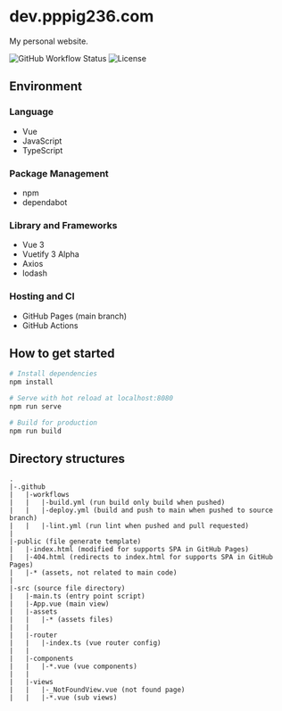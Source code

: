# dev.pppig236.com
My personal website.

![GitHub Workflow Status](https://img.shields.io/github/workflow/status/yuk7/yuk7.github.io/Node.js%20Build%20CI?style=flat-square)
![License](https://img.shields.io/github/license/yuk7/yuk7.github.io.svg?style=flat-square)

## Environment
### Language
* Vue
* JavaScript
* TypeScript
### Package Management
* npm
* dependabot
### Library and Frameworks
* Vue 3
* Vuetify 3 Alpha
* Axios
* lodash
### Hosting and CI
* GitHub Pages (main branch)
* GitHub Actions

## How to get started
```bash
# Install dependencies
npm install

# Serve with hot reload at localhost:8080
npm run serve

# Build for production
npm run build
```

## Directory structures
```
.
|-.github
|   |-workflows
|   |   |-build.yml (run build only build when pushed)
|   |   |-deploy.yml (build and push to main when pushed to source branch)
|   |   |-lint.yml (run lint when pushed and pull requested)
|
|-public (file generate template)
|   |-index.html (modified for supports SPA in GitHub Pages)
|   |-404.html (redirects to index.html for supports SPA in GitHub Pages)
|   |-* (assets, not related to main code)
|
|-src (source file directory)
|   |-main.ts (entry point script)
|   |-App.vue (main view)
|   |-assets
|   |   |-* (assets files)
|   |
|   |-router
|   |   |-index.ts (vue router config)
|   |
|   |-components
|   |   |-*.vue (vue components)
|   |
|   |-views
|   |   |-_NotFoundView.vue (not found page)
|   |   |-*.vue (sub views)
```
